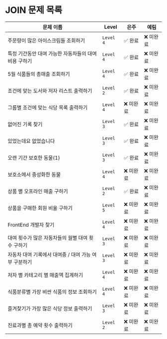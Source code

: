 # JOIN 문제 목록

| **문제 이름**                       | **Level** | **은주** | **예림** |
| ------------------------------- | --------- | ------ | ------ |
| 주문량이 많은 아이스크림들 조회하기             | `Level 4` | ✅ 완료  | ❌ 미완료  |
| 특정 기간동안 대여 가능한 자동차들의 대여비용 구하기   | `Level 4` | ✅ 완료  | ❌ 미완료  |
| 5월 식품들의 총매출 조회하기                | `Level 4` | ✅ 완료  | ❌ 미완료  |
| 조건에 맞는 도서와 저자 리스트 출력하기          | `Level 2` | ✅ 완료  | ❌ 미완료  |
| 그룹별 조건에 맞는 식당 목록 출력하기           | `Level 4` | ❌ 미완료  | ❌ 미완료  |
| 없어진 기록 찾기                       | `Level 3` | ✅ 완료  | ❌ 미완료  |
| 있었는데요 없었습니다                     | `Level 3` | ✅ 완료  | ❌ 미완료  |
| 오랜 기간 보호한 동물(1)                 | `Level 3` | ✅ 완료  | ❌ 미완료  |
| 보호소에서 중성화한 동물                   | `Level 4` | ❌ 미완료  | ❌ 미완료  |
| 상품 별 오프라인 매출 구하기                | `Level 2` | ✅ 완료  | ❌ 미완료  |
| 상품을 구매한 회원 비율 구하기               | `Level 5` | ❌ 미완료  | ❌ 미완료  |
| FrontEnd 개발자 찾기                 | `Level 4` | ❌ 미완료  | ❌ 미완료  |
| 대여 횟수가 많은 자동차들의 월별 대여 횟수 구하기    | `Level 3` | ❌ 미완료  | ❌ 미완료  |
| 자동차 대여 기록에서 대여중 / 대여 가능 여부 구분하기 | `Level 3` | ❌ 미완료  | ❌ 미완료  |
| 저자 별 카테고리 별 매출액 집계하기            | `Level 4` | ❌ 미완료  | ❌ 미완료  |
| 식품분류별 가장 비싼 식품의 정보 조회하기         | `Level 4` | ❌ 미완료  | ❌ 미완료  |
| 즐겨찾기가 가장 많은 식당 정보 출력하기          | `Level 3` | ❌ 미완료  | ❌ 미완료  |
| 진료과별 총 예약 횟수 출력하기               | `Level 2` | ❌ 미완료  | ❌ 미완료  |
